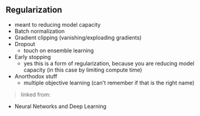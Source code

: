 ## Regularization

- meant to reducing model capacity
- Batch normalization
- Gradient clipping (vanishing/exploading gradients)
- Dropout
	- touch on ensemble learning
- Early stopping
	- yes this is a form of regularization, because you are reducing model capacity (in this case by limiting compute time)
- Anorthodox stuff
	- multiple objective learning (can't remember if that is the right name)

> linked from:
- Neural Networks and Deep Learning
